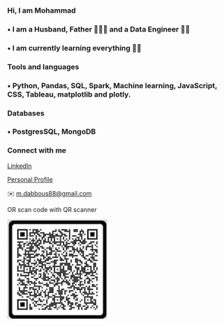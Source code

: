 ### Hi, I am Mohammad

### • I am a Husband, Father 👨‍👩‍👧 and a Data Engineer 🧑‍💻

### •  I am currently learning everything 📙🔥

### Tools and languages

### •  Python, Pandas, SQL, Spark, Machine learning, JavaScript, CSS, Tableau, matplotlib and plotly.

### Databases

### • PostgresSQL, MongoDB

### Connect with me

[LinkedIn](https://www.linkedin.com/in/dabbousm/)

[Personal Profile](https://mdabbous88.github.io/)

✉️ m.dabbous88@gmail.com

OR scan code with QR scanner

![](https://github.com/mdabbous88/mdabbous88/blob/master/QR%20code.png)
